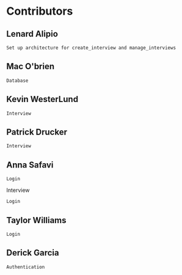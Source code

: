 # Contributors

## Lenard Alipio

```
Set up architecture for create_interview and manage_interviews
```

## Mac O'brien

```
Database
```

## Kevin WesterLund 

```
Interview
```

## Patrick Drucker 

```
Interview
```

## Anna Safavi 

```
Login
```
Interview

```
Login
``` 
## Taylor Williams 

```
Login
```

## Derick Garcia

```
Authentication
```




